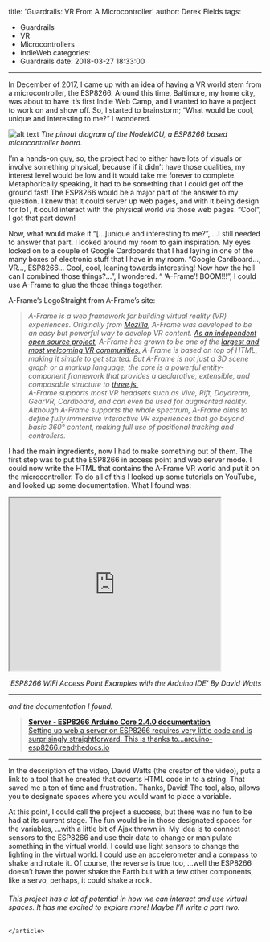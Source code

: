 title: 'Guardrails: VR From A Microcontroller'
author: Derek Fields
tags:
  - Guardrails
  - VR
  - Microcontrollers
  - IndieWeb
categories:
  - Guardrails
date: 2018-03-27 18:33:00
---
<main class="content" role="main">
    <article class="post">
        <section class="post-content">

<p>In December of 2017, I came up with an idea of having a VR world stem from a microcontroller, the ESP8266. Around this time, Baltimore, my home city, was about to have it’s first Indie Web Camp, and I wanted to have a project to work on and show off. So, I started to brainstorm; “What would be cool, unique and interesting to me?” I wondered.</p>

<p><img src="http://derekfields.is/Assets2/NodeMCU_Pinout.png" alt="alt text">
<em>The pinout diagram of the NodeMCU, a ESP8266 based microcontroller board.</em></p>

<p>I’m a hands-on guy, so, the project had to either have lots of visuals or involve something physical, because if it didn’t have those qualities, my interest level would be low and it would take me forever to complete. Metaphorically speaking, it had to be something that I could get off the ground fast! The ESP8266 would be a major part of the answer to my question. I knew that it could server up web pages, and with it being design for IoT, it could interact with the physical world via those web pages. “Cool”, I got that part down!</p>

<p>Now, what would make it “[…]unique and interesting to me?”, …I still needed to answer that part. I looked around my room to gain inspiration. My eyes locked on to a couple of Google Cardboards that I had laying in one of the many boxes of electronic stuff that I have in my room. “Google Cardboard..., VR…, ESP8266… Cool, cool, leaning towards interesting! Now how the hell can I combined those things?...”, I wondered. “ ‘A-Frame’! BOOM!!!”, I could use A-Frame to glue the those things together.</p>

<p>A-Frame’s LogoStraight from A-Frame’s site:  </p>

<blockquote>
  <p><em>A-Frame is a web framework for building virtual reality (VR) experiences. Originally from <a href="https://mozilla.org/">Mozilla</a>, A-Frame was developed to be an easy but powerful way to develop VR content. <a href="https://github.com/aframevr/">As an independent open source project</a>, A-Frame has grown to be one of the <a href="https://aframe.io/community/">largest and most welcoming VR communities.</a>
  A-Frame is based on top of HTML, making it simple to get started. But A-Frame is not just a 3D scene graph or a markup language; the core is a powerful entity-component framework that provides a declarative, extensible, and composable structure to <a href="https://threejs.org/">three.js.</a> <br>
  A-Frame supports most VR headsets such as Vive, Rift, Daydream, GearVR, Cardboard, and can even be used for augmented reality. Although A-Frame supports the whole spectrum, A-Frame aims to define fully immersive interactive VR experiences that go beyond basic 360° content, making full use of positional tracking and controllers.</em></p>
</blockquote>

<p>I had the main ingredients, now I had to make something out of them. The first step was to put the ESP8266 in access point and web server mode. I could now write the HTML that contains the A-Frame VR world and put it on the microcontroller. To do all of this I looked up some tutorials on YouTube, and looked up some documentation. What I found was:</p>

<iframe width="420" height="345" src="https://youtube.com/embed/Q0eUoFIXrWE?controls=0"> </iframe>

<p><em>‘ESP8266 WiFi Access Point Examples with the Arduino IDE’ By David Watts</em></p>

<hr>

<p><em>and the documentation I found:</em>  </p>

<blockquote>
  <p><strong><a href="http://arduino-esp8266.readthedocs.io/en/latest/esp8266wifi/server-examples.html">
  Server - ESP8266 Arduino Core 2.4.0 documentation</a></strong> <br>
  <a href="http://arduino-esp8266.readthedocs.io/en/latest/esp8266wifi/server-examples.html">Setting up web a server on ESP8266 requires very little code and is surprisingly straightforward. This is thanks to…arduino-esp8266.readthedocs.io</a></p>
</blockquote>

<hr>

<p>In the description of the video, David Watts (the creator of the video), puts a link to a tool that he created that coverts HTML code in to a string. That saved me a ton of time and frustration. Thanks, David! The tool, also, allows you to designate spaces where you would want to place a variable.</p>

<p>At this point, I could call the project a success, but there was no fun to be had at its current stage. The fun would be in those designated spaces for the variables, …with a little bit of Ajax thrown in. My idea is to connect sensors to the ESP8266 and use their data to change or manipulate something in the virtual world. I could use light sensors to change the lighting in the virtual world. I could use an accelerometer and a compass to shake and rotate it. Of course, the reverse is true too, …well the ESP8266 doesn’t have the power shake the Earth but with a few other components, like a servo, perhaps, it could shake a rock.</p>

<h6 id="thisprojecthasalotofpotentialinhowwecaninteractandusevirtualspacesithasmeexcitedtoexploremoremaybeillwriteaparttwo">This project has a lot of potential in how we can interact and use virtual spaces. It has me excited to explore more! Maybe I’ll write a part two.</h6>
        </section>

    </article>
</main>